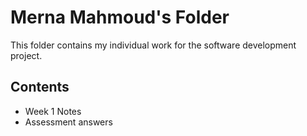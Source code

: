 # Merna Mahmoud's Folder

This folder contains my individual work for the software development project.

## Contents
- Week 1 Notes
- Assessment answers
